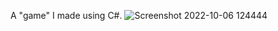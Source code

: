 A "game" I made using C#.
![Screenshot 2022-10-06 124444](https://user-images.githubusercontent.com/54405976/194274778-69ac8286-4e47-47fd-810c-f50e06c9a4e7.jpg)
